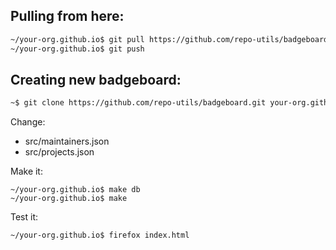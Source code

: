 ## Pulling from here:

```sh
~/your-org.github.io$ git pull https://github.com/repo-utils/badgeboard.git
~/your-org.github.io$ git push
```

## Creating new badgeboard:

```sh
~$ git clone https://github.com/repo-utils/badgeboard.git your-org.github.io
```

Change:

- src/maintainers.json
- src/projects.json

Make it:

```
~/your-org.github.io$ make db
~/your-org.github.io$ make
```

Test it:

```
~/your-org.github.io$ firefox index.html
```

